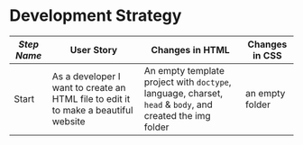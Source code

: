 # Development Strategy

| _Step Name_ | User Story | Changes in HTML | Changes in CSS |
| --- | --- | --- | --- | 
| Start | As a developer I want to create an HTML file to edit it to make a beautiful website | An empty template project with `doctype`, language, charset, `head` & `body`, and created the img folder | an empty folder  | 
